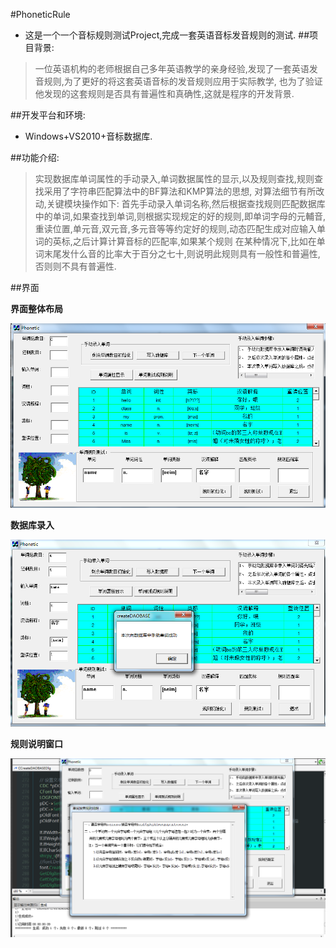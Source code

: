 #PhoneticRule

* 这是一个一个音标规则测试Project,完成一套英语音标发音规则的测试.
##项目背景:
> 一位英语机构的老师根据自己多年英语教学的亲身经验,发现了一套英语发音规则,为了更好的将这套英语音标的发音规则应用于实际教学,
    也为了验证他发现的这套规则是否具有普遍性和真确性,这就是程序的开发背景.

##开发平台和环境:
+ Windows+VS2010+音标数据库.

##功能介绍:

> 实现数据库单词属性的手动录入,单词数据属性的显示,以及规则查找,规则查找采用了字符串匹配算法中的BF算法和KMP算法的思想,
对算法细节有所改动,关键模块操作如下:
首先手动录入单词名称,然后根据查找规则匹配数据库中的单词,如果查找到单词,则根据实现规定的好的规则,即单词字母的元輔音,
重读位置,单元音,双元音,多元音等等约定好的规则,动态匹配生成对应输入单词的英标,之后计算计算音标的匹配率,如果某个规则
在某种情况下,比如在单词末尾发什么音的比率大于百分之七十,则说明此规则具有一般性和普遍性,否则则不具有普遍性.

##界面

**界面整体布局**

![PhoneticRule](./pic/PhoneticRule.png)

**数据库录入**

![Phonetic](./pic/Phonetic.png)

**规则说明窗口**

![PhoneticRuleInfo](./pic/PhoneticRule1.png)
